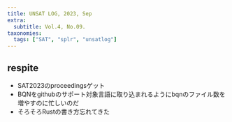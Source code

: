 ```yaml
---
title: UNSAT LOG, 2023, Sep
extra:
  subtitle: Vol.4, No.09.
taxonomies:
  tags: ["SAT", "splr", "unsatlog"]
---
```

## respite

- SAT2023のproceedingsゲット 
- BQNをgithubのサポート対象言語に取り込まれるようにbqnのファイル数を増やすのに忙しいのだ
- そろそろRustの書き方忘れてきた